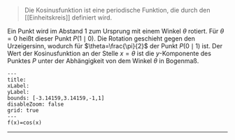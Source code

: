 > Die Kosinusfunktion ist eine periodische Funktion, die durch den [[Einheitskreis]] definiert wird.

Ein Punkt wird im Abstand $1$ zum Ursprung mit einem Winkel $\theta$ rotiert. Für $\theta=0$ heißt dieser Punkt $P(1\mid0)$. Die Rotation geschieht gegen den Urzeigersinn, wodurch für $\theta=\frac{\pi}{2}$ der Punkt $P(0\mid1)$ ist.
Der Wert der Kosinusfunktion an der Stelle $x=\theta$ ist die $y$-Komponente des Punktes $P$ unter der Abhängigkeit von dem Winkel $\theta$ in Bogenmaß.

```functionplot
---
title: 
xLabel: 
yLabel: 
bounds: [-3.14159,3.14159,-1,1]
disableZoom: false
grid: true
---
f(x)=cos(x)
```

---